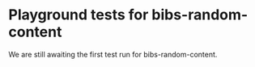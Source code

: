 # Playground tests for bibs-random-content
We are still awaiting the first test run for bibs-random-content.

